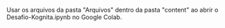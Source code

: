 Usar os arquivos da pasta "Arquivos" dentro da pasta "content" ao abrir o Desafio-Kognita.ipynb no Google Colab.

